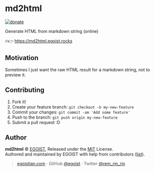 # md2html

[![donate](https://img.shields.io/badge/$-donate-ff69b4.svg?maxAge=2592000&style=flat)](https://github.com/egoist/donate)

Generate HTML from markdown string (online)

🔥👉 https://md2html.egoist.rocks

## Motivation

Sometimes I just want the raw HTML result for a markdown string, not to preview it.

## Contributing

1. Fork it!
2. Create your feature branch: `git checkout -b my-new-feature`
3. Commit your changes: `git commit -am 'Add some feature'`
4. Push to the branch: `git push origin my-new-feature`
5. Submit a pull request :D

## Author

**md2html** © [EGOIST](https://github.com/egoist), Released under the [MIT](https://egoist.mit-license.org/) License.<br>
Authored and maintained by EGOIST with help from contributors ([list](https://github.com/egoist/md2html/contributors)).

> [egoistian.com](https://egoistian.com) · GitHub [@egoist](https://github.com/egoist) · Twitter [@rem_rin_rin](https://twitter.com/rem_rin_rin)